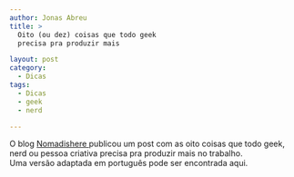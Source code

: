 ```yaml
---
author: Jonas Abreu
title: >
  Oito (ou dez) coisas que todo geek
  precisa pra produzir mais

layout: post
category:
  - Dicas
tags:
  - Dicas
  - geek
  - nerd

---
```

O blog [ Nomadishere ][1] publicou um post com as oito coisas que todo geek, nerd ou pessoa criativa precisa pra produzir mais no trabalho.  
Uma versão adaptada em português pode ser encontrada aqui.















 [1]: http://nomadishere.com/2007/03/12/a-note-to-employers-8-things-intelligent-people-geeks-and-nerds-need-to-work-happy/





